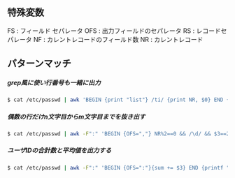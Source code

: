 ## 特殊変数

FS  : フィールド セパレータ
OFS : 出力フィールドのセパレータ
RS  : レコードセパレータ
NF  : カレントレコードのフィールド数
NR  : カレントレコード


## パターンマッチ

##### grep風に使い行番号も一緒に出力

``` bash
$ cat /etc/passwd | awk 'BEGIN {print "list"} /ti/ {print NR, $0} END {print "END"}'
```

##### 偶数の行だけn文字目からm文字目までを抜き出す

``` bash
$ cat /etc/passwd | awk -F":" 'BEGIN {OFS=","} NR%2==0 && /\d/ && $3==265  {print substr($0,5)}'
```

##### ユーザIDの合計数と平均値を出力する

``` bash
$ cat /etc/passwd | awk -F":" 'BEGIN {OFS=":"}{sum += $3} END {printf "%d:%d\n",sum,sum/NR}'
```
